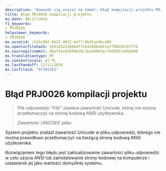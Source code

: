 ```yaml
---
description: 'Dowiedz się więcej na temat: błąd kompilacji projektu PRJ0026'
title: Błąd PRJ0026 kompilacji projektu
ms.date: 08/27/2018
f1_keywords:
- PRJ0026
helpviewer_keywords:
- PRJ0026
ms.assetid: c52bc9b5-8b22-4015-b477-8645ae56c489
ms.openlocfilehash: 9281d5222666dffc6326dba941a7f985d51bff78
ms.sourcegitcommit: d6af41e42699628c3e2e6063ec7b03931a49a098
ms.translationtype: MT
ms.contentlocale: pl-PL
ms.lasthandoff: 12/11/2020
ms.locfileid: "97291353"
---
```

# <a name="project-build-error-prj0026"></a>Błąd PRJ0026 kompilacji projektu

> Plik odpowiedzi "*File*" zawiera zawartość Unicode, której nie można przetłumaczyć na stronę kodową ANSI użytkownika.
>
> *Zawartość UNICODE pliku*

System projektu znalazł zawartość Unicode w pliku odpowiedzi, którego nie można prawidłowo przetłumaczyć na bieżącą stronę kodową ANSI użytkownika.

Rozwiązaniem tego błędu jest zaktualizowanie zawartości pliku odpowiedzi w celu użycia ANSI lub zainstalowanie strony kodowej na komputerze i ustawienie jej jako wartości domyślnej systemu.
